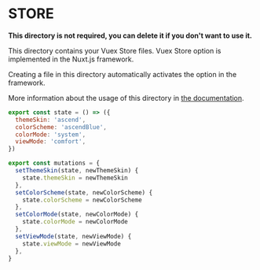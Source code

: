# STORE

**This directory is not required, you can delete it if you don't want to use it.**

This directory contains your Vuex Store files.
Vuex Store option is implemented in the Nuxt.js framework.

Creating a file in this directory automatically activates the option in the framework.

More information about the usage of this directory in [the documentation](https://nuxtjs.org/guide/vuex-store).

```js
export const state = () => ({
  themeSkin: 'ascend',
  colorScheme: 'ascendBlue',
  colorMode: 'system',
  viewMode: 'comfort',
})

export const mutations = {
  setThemeSkin(state, newThemeSkin) {
    state.themeSkin = newThemeSkin
  },
  setColorScheme(state, newColorScheme) {
    state.colorScheme = newColorScheme
  },
  setColorMode(state, newColorMode) {
    state.colorMode = newColorMode
  },
  setViewMode(state, newViewMode) {
    state.viewMode = newViewMode
  },
}
```
